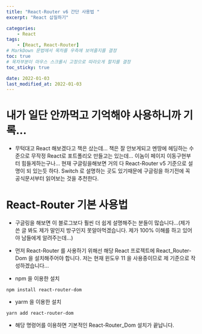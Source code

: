 ```yaml
---
title: "React-Router v6 간단 사용법 "
excerpt: "React 삽질하기"

categories:
    - React
tags:
    - [React, React-Router]
# MarkDown 문법에서 목차를 우측에 보여줄지를 결정
toc: true
# 목차부분이 마우스 스크롤시 고정으로 따라오게 할지를 결정
toc_sticky: true

date: 2022-01-03
last_modified_at: 2022-01-03
---
```


# 내가 일단 안까먹고 기억해야 사용하니까 기록...
- 무턱대고 React 해보겠다고 책은 샀는데... 책은 잘 안보게되고 멘땅에 헤딩하는 수준으로 무작정 React로 포트폴리오 만들고는 있는데... 이놈이 페이지 이동구현부터 힘들게하는구나...
현재 구글링을해보면 거의 다 React-Router v5 기준으로 설명이 되 있는듯 하다. Switch 로 설명하는 곳도 있기때문에 구글링을 하기전에 꼭 공식문서부터 읽어보는 것을 추천한다.

# React-Router 기본 사용법
- 구글링을 해보면 이 블로그보다 훨씬 더 쉽게 설명해주는 분들이 많습니다...(제가 쓴 글 봐도 제가 말인지 방구인지 못알아먹겠습니다. 제가 100% 이해를 하고 있어야 남들에게 알려주는데...)
- 먼저 React-Router 를 사용하기 위해선 해당 React 프로젝트에 React_Router-Dom 을 설치해주어야 합니다. 저는 현재 윈도우 11 을 사용중이므로 제 기준으로 작성하겠습니다...

- npm 을 이용한 설치
```console
npm install react-router-dom
```
 - yarm 을 이용한 설치
```console
yarn add react-router-dom
```

- 해당 명령어를 이용하면 기본적인 React-Router_Dom 설치가 끝납니다. 
